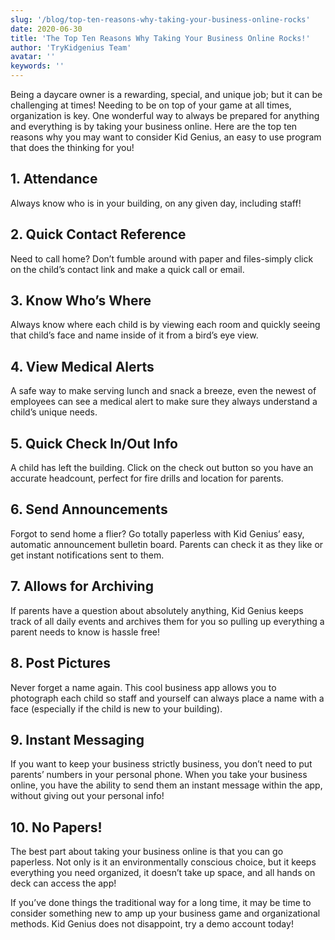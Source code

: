 ```yaml
---
slug: '/blog/top-ten-reasons-why-taking-your-business-online-rocks'
date: 2020-06-30
title: 'The Top Ten Reasons Why Taking Your Business Online Rocks!'
author: 'TryKidgenius Team'
avatar: ''
keywords: ''
---
```


Being a daycare owner is a rewarding, special, and unique job; but it can be challenging at
times! Needing to be on top of your game at all times, organization is key. One wonderful way to
always be prepared for anything and everything is by taking your business online. Here are the
top ten reasons why you may want to consider Kid Genius, an easy to use program that does
the thinking for you!

## 1. Attendance

Always know who is in your building, on any given day, including staff!

## 2. Quick Contact Reference

Need to call home? Don’t fumble around with paper and files-simply click on the child’s
contact link and make a quick call or email.

## 3. Know Who’s Where

Always know where each child is by viewing each room and quickly seeing that child’s face and name inside of it from a bird’s eye view.

## 4. View Medical Alerts

A safe way to make serving lunch and snack a breeze, even the newest of employees can see a medical alert to make sure they always understand a child’s unique needs.

## 5. Quick Check In/Out Info

A child has left the building. Click on the check out button so you have an accurate headcount, perfect for fire drills and location for parents.

## 6. Send Announcements

Forgot to send home a flier? Go totally paperless with Kid Genius’ easy, automatic announcement bulletin board. Parents can check it as they like or get instant notifications sent to them.

## 7. Allows for Archiving

If parents have a question about absolutely anything, Kid Genius keeps track of all daily events and archives them for you so pulling up everything a parent needs to know is hassle free!

## 8. Post Pictures

Never forget a name again. This cool business app allows you to photograph each child so staff and yourself can always place a name with a face (especially if the child is new to your building).

## 9. Instant Messaging

If you want to keep your business strictly business, you don’t need to put parents’ numbers in your personal phone. When you take your business online, you have the ability to send them an instant message within the app, without giving out your personal info!

## 10. No Papers!

The best part about taking your business online is that you can go paperless. Not only is it an environmentally conscious choice, but it keeps everything you need organized, it doesn’t take up space, and all hands on deck can access the app!

If you’ve done things the traditional way for a long time, it may be time to consider something new to amp up your business game and organizational methods. Kid Genius does not disappoint, try a demo account today!
